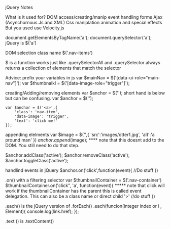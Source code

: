 jQuery Notes

What is it used for?
    DOM access/creating/manip
    event handling
    forms
    Ajax (Asynchornous Js and XML)
    Css maniplation 
    animation and special effects But you used use Velocity.js

document.getElementsByTagName('a');
document.querySelector('a');
jQuery is $('a')

DOM selection class name 
$('.nav-items')

$ is a function 
    works just like .querySelectorAll and .querySelector
    always returns a collection of elements that match the selector 

Advice: prefix your variables in js
    var $mainNav = $('[data-ui-role="main-nav"]');
    var $thumbnaikl = $('[data-image-role="trigger"]');

creating/Adding/removing elements
    var $anchor = $('<a></a>');
    short hand is below but can be confusing.
    var $anchor = $('<a>');

    var $anchor = $('<a>',{
        'class': 'nav-item',
        'data-image': 'trigger',
        'text': 'click me!'
    });

appending elelments 
var $image = $('<img>',{
    'src':'images/otter1.jpg',
    'alt':'a pround man'
})
$anchor.append($image);  **** note that this doesnt add to the DOM. You still need to do that step.

$anchor.addClass('active');
$anchor.removeClass('active');
$anchor.toggleClass('active');

handlind events in jQuery
$anchor.on('click',function(event){
    //Do stuff
})

.on() with a filtering selector
var $thumbnailContainer = $('.nav-container')
$thumbnailContainer.on('click", 'a', function(event){    ***** note that click will work if the thumbnailContainer has the parent <a> this is called event delegation. This can also be a class name or direct child '>'
    //do stuff
})

.each()
is the jQuery version of .forEach()
.each(funcion(integer index or i , Element){
    console.log(link.href);
});


.text () is .textContent()

